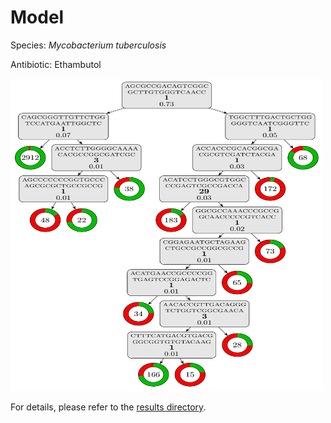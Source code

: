 
# Model

Species: *Mycobacterium tuberculosis*

Antibiotic: Ethambutol

<a href="./model.pdf"><img src="./model.png" width=500 height=500 /></a>

For details, please refer to the [results directory](../../../../../results/cart_b/mycobacterium%20tuberculosis/ethambutol/repeat_1/).

